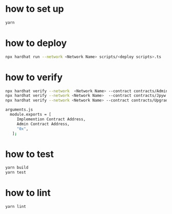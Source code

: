 # how to set up

```bash
yarn
```

# how to deploy

```bash
npx hardhat run --network <Network Name> scripts/<deploy scripts>.ts
```

# how to verify
```bash
npx hardhat verify --network  <Network Name> --contract contracts/Admin.sol:Admin <Admin Contract Address>
npx hardhat verify --network <Network Name>  --contract contracts/Jpyw.sol:Jpyw <Jpyw Implemention Contract Address>
npx hardhat verify --network <Network Name> --contract contracts/UpgradeableProxy.sol:UpgradeableProxy --constructor-args arguments.js <UpgradeableProxy Contract Address>

arguments.js
  module.exports = [
     Implemention Contract Address,
     Admin Contract Address,
     "0x",
   ];
```


# how to test

```bash
yarn build
yarn test
```

# how to lint

```bash
yarn lint
```
